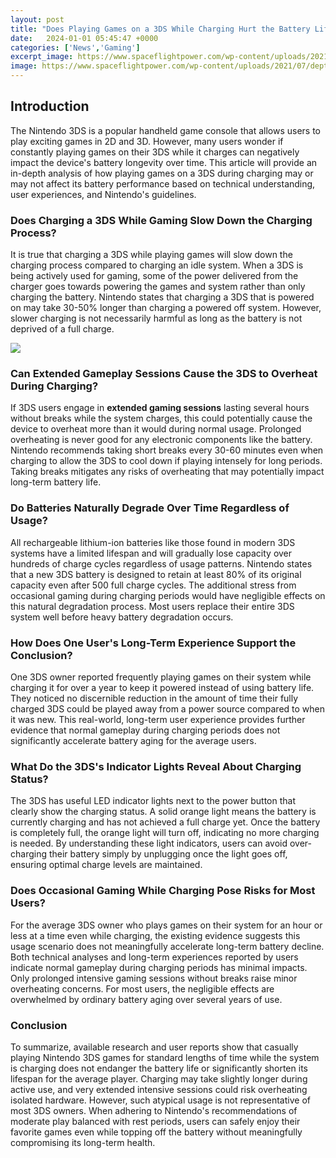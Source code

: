 ```yaml
---
layout: post
title: "Does Playing Games on a 3DS While Charging Hurt the Battery Life? An In-Depth Analysis"
date:   2024-01-01 05:45:47 +0000
categories: ['News','Gaming']
excerpt_image: https://www.spaceflightpower.com/wp-content/uploads/2021/07/depth-of-discharge-1.jpg
image: https://www.spaceflightpower.com/wp-content/uploads/2021/07/depth-of-discharge-1.jpg
---
```


## Introduction
The Nintendo 3DS is a popular handheld game console that allows users to play exciting games in 2D and 3D. However, many users wonder if constantly playing games on their 3DS while it charges can negatively impact the device's battery longevity over time. This article will provide an in-depth analysis of how playing games on a 3DS during charging may or may not affect its battery performance based on technical understanding, user experiences, and Nintendo's guidelines. 
### Does Charging a 3DS While Gaming Slow Down the Charging Process?
It is true that charging a 3DS while playing games will slow down the charging process compared to charging an idle system. When a 3DS is being actively used for gaming, some of the power delivered from the charger goes towards powering the games and system rather than only charging the battery. Nintendo states that charging a 3DS that is powered on may take 30-50% longer than charging a powered off system. However, slower charging is not necessarily harmful as long as the battery is not deprived of a full charge.

![](https://whatsabyte.com/wp-content/uploads/Depositphotos_84280752_S-Woman-gaming-on-smartphone-300x200.jpg)
### Can Extended Gameplay Sessions Cause the 3DS to Overheat During Charging? 
If 3DS users engage in **extended gaming sessions** lasting several hours without breaks while the system charges, this could potentially cause the device to overheat more than it would during normal usage. Prolonged overheating is never good for any electronic components like the battery. Nintendo recommends taking short breaks every 30-60 minutes even when charging to allow the 3DS to cool down if playing intensely for long periods. Taking breaks mitigates any risks of overheating that may potentially impact long-term battery life.
### Do Batteries Naturally Degrade Over Time Regardless of Usage?
All rechargeable lithium-ion batteries like those found in modern 3DS systems have a limited lifespan and will gradually lose capacity over hundreds of charge cycles regardless of usage patterns. Nintendo states that a new 3DS battery is designed to retain at least 80% of its original capacity even after 500 full charge cycles. The additional stress from occasional gaming during charging periods would have negligible effects on this natural degradation process. Most users replace their entire 3DS system well before heavy battery degradation occurs.
### How Does One User's Long-Term Experience Support the Conclusion?  
One 3DS owner reported frequently playing games on their system while charging it for over a year to keep it powered instead of using battery life. They noticed no discernible reduction in the amount of time their fully charged 3DS could be played away from a power source compared to when it was new. This real-world, long-term user experience provides further evidence that normal gameplay during charging periods does not significantly accelerate battery aging for the average users.
### What Do the 3DS's Indicator Lights Reveal About Charging Status?
The 3DS has useful LED indicator lights next to the power button that clearly show the charging status. A solid orange light means the battery is currently charging and has not achieved a full charge yet. Once the battery is completely full, the orange light will turn off, indicating no more charging is needed. By understanding these light indicators, users can avoid over-charging their battery simply by unplugging once the light goes off, ensuring optimal charge levels are maintained.
### Does Occasional Gaming While Charging Pose Risks for Most Users?  
For the average 3DS owner who plays games on their system for an hour or less at a time even while charging, the existing evidence suggests this usage scenario does not meaningfully accelerate long-term battery decline. Both technical analyses and long-term experiences reported by users indicate normal gameplay during charging periods has minimal impacts. Only prolonged intensive gaming sessions without breaks raise minor overheating concerns. For most users, the negligible effects are overwhelmed by ordinary battery aging over several years of use.
### Conclusion
To summarize, available research and user reports show that casually playing Nintendo 3DS games for standard lengths of time while the system is charging does not endanger the battery life or significantly shorten its lifespan for the average player. Charging may take slightly longer during active use, and very extended intensive sessions could risk overheating isolated hardware. However, such atypical usage is not representative of most 3DS owners. When adhering to Nintendo's recommendations of moderate play balanced with rest periods, users can safely enjoy their favorite games even while topping off the battery without meaningfully compromising its long-term health.